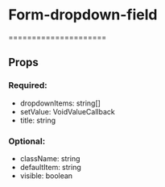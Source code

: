 
# Form-dropdown-field
=====================
## Props

### Required:
  - dropdownItems: string[]
  - setValue: VoidValueCallback<string>
  - title: string

### Optional:
  - className: string
  - defaultItem: string
  - visible: boolean

